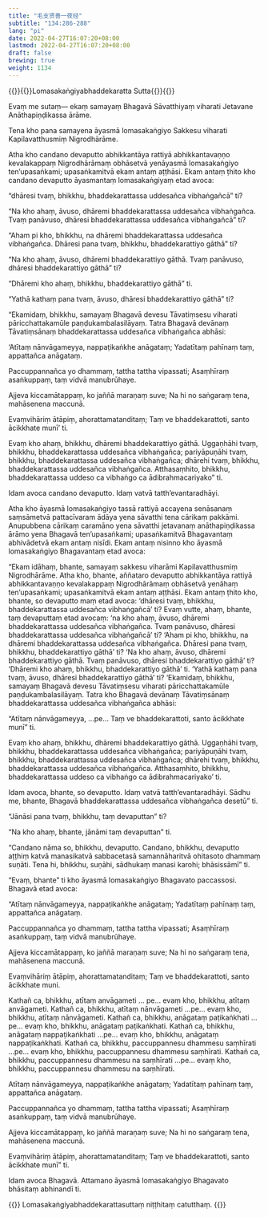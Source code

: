 ```yaml
---
title: "毛支贤善一夜经"
subtitle: "134:286-288"
lang: "pi"
date: 2022-04-27T16:07:20+08:00
lastmod: 2022-04-27T16:07:20+08:00
draft: false
brewing: true
weight: 1134
---
```



{{<subtitle>}}{{<suttalink src="mn134">}}Lomasakaṅgiyabhaddekaratta Sutta{{</suttalink>}}{{</subtitle>}}

Evaṃ me sutaṃ— ekaṃ samayaṃ Bhagavā Sāvatthiyaṃ viharati Jetavane Anāthapiṇḍikassa ārāme.

Tena kho pana samayena āyasmā lomasakaṅgiyo Sakkesu viharati Kapilavatthusmiṃ Nigrodhārāme.

Atha kho candano devaputto abhikkantāya rattiyā abhikkantavaṇṇo kevalakappaṃ Nigrodhārāmaṃ obhāsetvā yenāyasmā lomasakaṅgiyo ten’upasaṅkami; upasaṅkamitvā ekam antaṃ aṭṭhāsi. Ekam antaṃ ṭhito kho candano devaputto āyasmantaṃ lomasakaṅgiyaṃ etad avoca:

“dhāresi tvaṃ, bhikkhu, bhaddekarattassa uddesañca vibhaṅgañcā” ti?

“Na kho ahaṃ, āvuso, dhāremi bhaddekarattassa uddesañca vibhaṅgañca. Tvaṃ panāvuso, dhāresi bhaddekarattassa uddesañca vibhaṅgañcā” ti?

“Aham pi kho, bhikkhu, na dhāremi bhaddekarattassa uddesañca vibhaṅgañca. Dhāresi pana tvaṃ, bhikkhu, bhaddekarattiyo gāthā” ti?

“Na kho ahaṃ, āvuso, dhāremi bhaddekarattiyo gāthā. Tvaṃ panāvuso, dhāresi bhaddekarattiyo gāthā” ti?

“Dhāremi kho ahaṃ, bhikkhu, bhaddekarattiyo gāthā” ti.

“Yathā kathaṃ pana tvaṃ, āvuso, dhāresi bhaddekarattiyo gāthā” ti?

“Ekamidaṃ, bhikkhu, samayaṃ Bhagavā devesu Tāvatiṃsesu viharati pāricchattakamūle paṇḍukambalasilāyaṃ. Tatra Bhagavā devānaṃ Tāvatiṃsānaṃ bhaddekarattassa uddesañca vibhaṅgañca abhāsi:

‘Atītaṃ nānvāgameyya,
nappaṭikaṅkhe anāgataṃ;
Yadatītaṃ pahīnaṃ taṃ,
appattañca anāgataṃ.

Paccuppannañca yo dhammaṃ,
tattha tattha vipassati;
Asaṃhīraṃ asaṅkuppaṃ,
taṃ vidvā manubrūhaye.

Ajjeva kiccamātappaṃ,
ko jaññā maraṇaṃ suve;
Na hi no saṅgaraṃ tena,
mahāsenena maccunā.

Evaṃvihāriṃ ātāpiṃ,
ahorattamatanditaṃ;
Taṃ ve bhaddekarattoti,
santo ācikkhate munī’ ti.

Evaṃ kho ahaṃ, bhikkhu, dhāremi bhaddekarattiyo gāthā. Uggaṇhāhi tvaṃ, bhikkhu, bhaddekarattassa uddesañca vibhaṅgañca; pariyāpuṇāhi tvaṃ, bhikkhu, bhaddekarattassa uddesañca vibhaṅgañca; dhārehi tvaṃ, bhikkhu, bhaddekarattassa uddesañca vibhaṅgañca. Atthasaṃhito, bhikkhu, bhaddekarattassa uddeso ca vibhaṅgo ca ādibrahmacariyako” ti.

Idam avoca candano devaputto. Idaṃ vatvā tatth’evantaradhāyi.

Atha kho āyasmā lomasakaṅgiyo tassā rattiyā accayena senāsanaṃ saṃsāmetvā pattacīvaram ādāya yena sāvatthi tena cārikaṃ pakkāmi. Anupubbena cārikaṃ caramāno yena sāvatthi jetavanaṃ anāthapiṇḍikassa ārāmo yena Bhagavā ten’upasaṅkami; upasaṅkamitvā Bhagavantaṃ abhivādetvā ekam antaṃ nisīdi. Ekam antaṃ nisinno kho āyasmā lomasakaṅgiyo Bhagavantaṃ etad avoca:

“Ekam idāhaṃ, bhante, samayaṃ sakkesu viharāmi Kapilavatthusmiṃ Nigrodhārāme. Atha kho, bhante, aññataro devaputto abhikkantāya rattiyā abhikkantavaṇṇo kevalakappaṃ Nigrodhārāmaṃ obhāsetvā yenāhaṃ ten’upasaṅkami; upasaṅkamitvā ekam antaṃ aṭṭhāsi. Ekam antaṃ ṭhito kho, bhante, so devaputto maṃ etad avoca: ‘dhāresi tvaṃ, bhikkhu, bhaddekarattassa uddesañca vibhaṅgañcā’ ti? Evaṃ vutte, ahaṃ, bhante, taṃ devaputtaṃ etad avocaṃ: ‘na kho ahaṃ, āvuso, dhāremi bhaddekarattassa uddesañca vibhaṅgañca. Tvaṃ panāvuso, dhāresi bhaddekarattassa uddesañca vibhaṅgañcā’ ti? ‘Aham pi kho, bhikkhu, na dhāremi bhaddekarattassa uddesañca vibhaṅgañca. Dhāresi pana tvaṃ, bhikkhu, bhaddekarattiyo gāthā’ ti? ‘Na kho ahaṃ, āvuso, dhāremi bhaddekarattiyo gāthā. Tvaṃ panāvuso, dhāresi bhaddekarattiyo gāthā’ ti? ‘Dhāremi kho ahaṃ, bhikkhu, bhaddekarattiyo gāthā’ ti. ‘Yathā kathaṃ pana tvaṃ, āvuso, dhāresi bhaddekarattiyo gāthā’ ti? ‘Ekamidaṃ, bhikkhu, samayaṃ Bhagavā devesu Tāvatiṃsesu viharati pāricchattakamūle paṇḍukambalasilāyaṃ. Tatra kho Bhagavā devānaṃ Tāvatiṃsānaṃ bhaddekarattassa uddesañca vibhaṅgañca abhāsi:

“Atītaṃ nānvāgameyya,
…pe…
Taṃ ve bhaddekarattoti,
santo ācikkhate munī” ti.

Evaṃ kho ahaṃ, bhikkhu, dhāremi bhaddekarattiyo gāthā. Uggaṇhāhi tvaṃ, bhikkhu, bhaddekarattassa uddesañca vibhaṅgañca; pariyāpuṇāhi tvaṃ, bhikkhu, bhaddekarattassa uddesañca vibhaṅgañca; dhārehi tvaṃ, bhikkhu, bhaddekarattassa uddesañca vibhaṅgañca. Atthasaṃhito, bhikkhu, bhaddekarattassa uddeso ca vibhaṅgo ca ādibrahmacariyako’ ti.

Idam avoca, bhante, so devaputto. Idaṃ vatvā tatth’evantaradhāyi. Sādhu me, bhante, Bhagavā bhaddekarattassa uddesañca vibhaṅgañca desetū” ti.

“Jānāsi pana tvaṃ, bhikkhu, taṃ devaputtan” ti?

“Na kho ahaṃ, bhante, jānāmi taṃ devaputtan” ti.

“Candano nāma so, bhikkhu, devaputto. Candano, bhikkhu, devaputto aṭṭhiṃ katvā manasikatvā sabbacetasā samannāharitvā ohitasoto dhammaṃ suṇāti. Tena hi, bhikkhu, suṇāhi, sādhukaṃ manasi karohi; bhāsissāmī” ti.

“Evaṃ, bhante” ti kho āyasmā lomasakaṅgiyo Bhagavato paccassosi. Bhagavā etad avoca:

“Atītaṃ nānvāgameyya,
nappaṭikaṅkhe anāgataṃ;
Yadatītaṃ pahīnaṃ taṃ,
appattañca anāgataṃ.

Paccuppannañca yo dhammaṃ,
tattha tattha vipassati;
Asaṃhīraṃ asaṅkuppaṃ,
taṃ vidvā manubrūhaye.

Ajjeva kiccamātappaṃ,
ko jaññā maraṇaṃ suve;
Na hi no saṅgaraṃ tena,
mahāsenena maccunā.

Evaṃvihāriṃ ātāpiṃ,
ahorattamatanditaṃ;
Taṃ ve bhaddekarattoti,
santo ācikkhate muni.

Kathañ ca, bhikkhu, atītaṃ anvāgameti …
pe… evaṃ kho, bhikkhu, atītaṃ anvāgameti. Kathañ ca, bhikkhu, atītaṃ nānvāgameti …pe… evaṃ kho, bhikkhu, atītaṃ nānvāgameti. Kathañ ca, bhikkhu, anāgataṃ paṭikaṅkhati …pe… evaṃ kho, bhikkhu, anāgataṃ paṭikaṅkhati. Kathañ ca, bhikkhu, anāgataṃ nappaṭikaṅkhati …pe… evaṃ kho, bhikkhu, anāgataṃ nappaṭikaṅkhati. Kathañ ca, bhikkhu, paccuppannesu dhammesu saṃhīrati …pe… evaṃ kho, bhikkhu, paccuppannesu dhammesu saṃhīrati. Kathañ ca, bhikkhu, paccuppannesu dhammesu na saṃhīrati …pe… evaṃ kho, bhikkhu, paccuppannesu dhammesu na saṃhīrati.

Atītaṃ nānvāgameyya,
nappaṭikaṅkhe anāgataṃ;
Yadatītaṃ pahīnaṃ taṃ,
appattañca anāgataṃ.

Paccuppannañca yo dhammaṃ,
tattha tattha vipassati;
Asaṃhīraṃ asaṅkuppaṃ,
taṃ vidvā manubrūhaye.

Ajjeva kiccamātappaṃ,
ko jaññā maraṇaṃ suve;
Na hi no saṅgaraṃ tena,
mahāsenena maccunā.

Evaṃvihāriṃ ātāpiṃ,
ahorattamatanditaṃ;
Taṃ ve bhaddekarattoti,
santo ācikkhate munī” ti.

Idam avoca Bhagavā. Attamano āyasmā lomasakaṅgiyo Bhagavato bhāsitaṃ abhinandī ti.


{{<eof>}}
    Lomasakaṅgiyabhaddekarattasuttaṃ niṭṭhitaṃ catutthaṃ.
{{</eof>}}